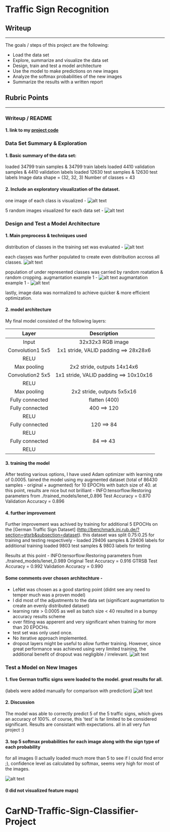 # **Traffic Sign Recognition** 

## Writeup

---

The goals / steps of this project are the following:
* Load the data set
* Explore, summarize and visualize the data set
* Design, train and test a model architecture
* Use the model to make predictions on new images
* Analyze the softmax probabilities of the new images
* Summarize the results with a written report


[//]: # (Image References)

[image1]: ./figures/all_classes.png "one image of each class"
[image2]: ./figures/all_datasets.png "five images of each dataset"
[image3]: ./figures/augmentation1.png "augmantation example1"
[image4]: ./figures/augmentation2.png "augmantation example2"
[image5]: ./figures/train_set_class_distribution.png "training set distribution"
[image6]: ./figures/augmented_set_class_distribution.png "augmented set distribution"
[image7]: ./figures/top_5_predictions.png "top 5 predictions bar chart"
[image8]: ./figures/final_test.png "final test on 5 unseen images"
[image9]: ./figures/classification_report.png "classification report"
[image10]: ./figures/LeNet.png "Le-Net Architechture"

## Rubric Points 

---
### Writeup / README

#### 1. link to my [project code](https://github.com/Avi-avidan/CarND-Traffic-Sign-Classifier-Project/blob/master/Traffic_Sign_Classifier_20171022.ipynb)

### Data Set Summary & Exploration

#### 1. Basic summary of the data set:

loaded 34799 train samples & 34799 train labels
loaded 4410 validation samples & 4410 validation labels
loaded 12630 test samples & 12630 test labels
Image data shape = (32, 32, 3)
Number of classes = 43

#### 2. Include an exploratory visualization of the dataset.

one image of each class is visualized -
![alt text][image1]

5 random images visualized for each data set -
![alt text][image2]


### Design and Test a Model Architecture

#### 1. Main preprocess & techniques used

distribution of classes in the training set was evaluated -
![alt text][image5]

each classes was further populated to create even distribution accross all classes.
![alt text][image6]

population of under represented classes was carried by random roatation & random cropping.
augmantation example 1 -
![alt text][image3]
augmantation example 1 -
![alt text][image4]

lastly, image data was normalized to achieve quicker & more efficient optimization.


#### 2. model architecture

My final model consisted of the following layers:

| Layer         		|     Description	        					| 
|:---------------------:|:---------------------------------------------:| 
| Input         		| 32x32x3 RGB image   							| 
| Convolution1 5x5     	| 1x1 stride, VALID padding ==> 28x28x6         |
| RELU					|												|
| Max pooling	      	| 2x2 stride,  outputs 14x14x6                  |
| Convolution2 5x5	    | 1x1 stride, VALID padding ==> 10x10x16        |
| RELU					|												|
| Max pooling	      	| 2x2 stride,  outputs 5x5x16                   |
| Fully connected		| flatten (400)        							|
| Fully connected		| 400 ==> 120        							|
| RELU					|												|
| Fully connected		| 120 ==> 84        							|
| RELU					|												|
| Fully connected		| 84 ==> 43        								|
| RELU					|												|



#### 3. training the model

After testing various options, I have used Adam optimizer with learning rate of 0.0005.
tained the model using my augmented dataset (total of 86430 samples - original + augmented) for 10 EPOCHs with batch size of 40.
at this point, results are nice but not brilliant - 
INFO:tensorflow:Restoring parameters from ./trained_models/lenet_0.896
Test Accuracy = 0.870
Validation Accuracy = 0.896

#### 4. further improvement

Further improvement was achived by training for additional 5 EPOCHs on the [German Traffic Sign Dataset] (http://benchmark.ini.rub.de/?section=gtsrb&subsection=dataset).
this dataset was split 0.75:0.25 for training and testing respectively -
loaded 29406 samples & 29406 labels for additional training
loaded 9803 test samples & 9803 labels for testing

Results at this point -
INFO:tensorflow:Restoring parameters from ./trained_models/lenet_0.989
Original Test Accuracy = 0.916
GTRSB Test Accuracy = 0.992
Validation Accuracy = 0.990

#### Some comments over chosen architechture - 
* LeNet was chosen as a good starting point (didnt see any need to temper much was a proven model)
* I did most of the adjustments to the data set (significant augmantation to create an evenly distributed dataset)
* learning rate > 0.0005 as well as batch size < 40 resulted in a bumpy accuracy results scheme
* over fitting was apperent and very significant when training for more than 20 EPOCHs.
* test set was only used once. 
* No iterative approach implemented.
* dropout layers might be useful to allow further training. However, since great performance was achieved using very limited training, the additional benefit of dropout was negligible / irrelevant.
![alt text][image10]


### Test a Model on New Images

#### 1. five German traffic signs were loaded to the model. great results for all. 
(labels were added manually for comparison with prediction)
![alt text][image8]

#### 2. Discussion 

The model was able to correctly predict 5 of the 5 traffic signs, which gives an accuracy of 100%. of course, this 'test' is far limited to be considered significant. Results are consistant with expectations. all in all very fun project :)

#### 3. top 5 softmax probabilities for each image along with the sign type of each probability

for all images (I actually loaded much more than 5 to see if I could find error ;), confidence level as calculated by softmax, seems very high for most of the images.

![alt text][image9]



#### (I did not visualized feature maps)


# CarND-Traffic-Sign-Classifier-Project
